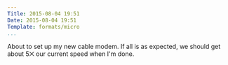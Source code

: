 ```yaml
---
Title: 2015-08-04 19:51
Date: 2015-08-04 19:51
Template: formats/micro
...
```


About to set up my new cable modem. If all is as expected, we should get about
5⨉ our current speed when I'm done.
